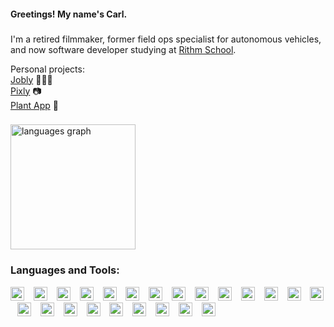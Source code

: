 <h4 align="left">Greetings! My name's Carl.</h4>

###

<p align="left">I'm a retired filmmaker, former field ops specialist for autonomous vehicles, and now software developer studying at <a href="https://github.com/rithmschool/">Rithm School</a>.<br>
  
  Personal projects:
  <br><a href="https://www.jobly.carlmolina.com/">Jobly</a> 👩🏽‍💼
  <br><a href="https://carl-molina-pixly.onrender.com/">Pixly</a> 📷
  <br><a href="https://carl-molina-plant-app.onrender.com/">Plant App</a> 🌱</p>

###

<div align="left">
  <img src="https://github-readme-stats.vercel.app/api/top-langs?username=carl-molina&locale=en&hide_title=false&layout=compact&card_width=320&langs_count=8&theme=react&hide_border=true" height="200" alt="languages graph"  />
</div>

###

<h3>Languages and Tools:</h3>

<div align="left">
  <img src="https://cdn.jsdelivr.net/gh/devicons/devicon/icons/typescript/typescript-original.svg" height="22" alt="typescript logo"  />
  <img width="7" />
  <img src="https://cdn.jsdelivr.net/gh/devicons/devicon/icons/react/react-original.svg" height="22" alt="react logo"  />
  <img width="7" />
  <img src="https://skillicons.dev/icons?i=vite" height="22" alt="vite logo"  />
  <img width="7" />
  <img src="https://cdn.jsdelivr.net/gh/devicons/devicon/icons/javascript/javascript-original.svg" height="22" alt="javascript logo"  />
  <img width="7" />
  <img src="https://cdn.jsdelivr.net/gh/devicons/devicon/icons/python/python-original.svg" height="22" alt="python logo"  />
  <img width="7" />
  <img src="https://cdn.jsdelivr.net/gh/devicons/devicon/icons/flask/flask-original.svg" height="22" alt="flask logo"  />
  <img width="7" />
  <img src="https://cdn.jsdelivr.net/gh/devicons/devicon/icons/sqlalchemy/sqlalchemy-original.svg" height="22" alt="sqlalchemy logo"  />
  <img width="7" />
  <img src="https://cdn.jsdelivr.net/gh/devicons/devicon/icons/postgresql/postgresql-original.svg" height="22" alt="postgresql logo"  />
  <img width="7" />
  <img src="https://skillicons.dev/icons?i=aws" height="22" alt="amazonwebservices logo"  />
  <img width="7" />
  <img src="https://cdn.jsdelivr.net/gh/devicons/devicon/icons/nodejs/nodejs-original.svg" height="22" alt="nodejs logo"  />
  <img width="7" />
  <img src="https://cdn.jsdelivr.net/gh/devicons/devicon/icons/express/express-original.svg" height="22" alt="express logo"  />
  <img width="7" />
  <img src="https://cdn.jsdelivr.net/gh/devicons/devicon/icons/jquery/jquery-original.svg" height="22" alt="jquery logo"  />
  <img width="7" />
  <img src="https://cdn.jsdelivr.net/gh/devicons/devicon/icons/jest/jest-plain.svg" height="22" alt="jest logo"  />
  <img width="7" />
  <img src="https://cdn.simpleicons.org/jasmine/8A4182" height="22" alt="jasmine logo"  />
  <img width="7" />
  <img src="https://skillicons.dev/icons?i=netlify" height="22" alt="netlify logo"  />
  <img width="7" />
  <img src="https://cdn.jsdelivr.net/gh/devicons/devicon/icons/html5/html5-original.svg" height="22" alt="html5 logo"  />
  <img width="7" />
  <img src="https://cdn.jsdelivr.net/gh/devicons/devicon/icons/css3/css3-original.svg" height="22" alt="css3 logo"  />
  <img width="7" />
  <img src="https://cdn.jsdelivr.net/gh/devicons/devicon/icons/bootstrap/bootstrap-original.svg" height="22" alt="bootstrap logo"  />
  <img width="7" />
  <img src="https://cdn.jsdelivr.net/gh/devicons/devicon/icons/npm/npm-original-wordmark.svg" height="22" alt="npm logo"  />
  <img width="7" />
  <img src="https://cdn.jsdelivr.net/gh/devicons/devicon/icons/jira/jira-original.svg" height="22" alt="jira logo"  />
  <img width="7" />
  <img src="https://cdn.jsdelivr.net/gh/devicons/devicon/icons/vscode/vscode-original.svg" height="22" alt="vscode logo"  />
  <img width="7" />
  <img src="https://cdn.jsdelivr.net/gh/devicons/devicon/icons/premierepro/premierepro-original.svg" height="22" alt="premierepro logo"  />
  <img width="7" />
  <img src="https://cdn.jsdelivr.net/gh/devicons/devicon/icons/aftereffects/aftereffects-original.svg" height="22" alt="aftereffects logo"  />
</div>
